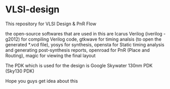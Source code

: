 # VLSI-design
This repository for VLSI Design &amp; PnR Flow


the open-source softwares that are used in this are
Icarus Verilog (iverilog -g2012) for compiling Verilog code, 
gtkwave for timing analsis (to open the generated *.vcd file), 
yosys for synthesis, 
opensta for Static timing analysis and generating post-synthesis reports, 
openroad for PnR (Place and Routing), 
magic for viewing the final layout

The PDK which is used for the design is Google Skywater 130nm PDK (Sky130 PDK)

Hope you guys get idea about this
